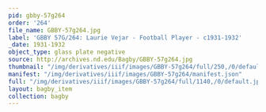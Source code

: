 ```yaml
---
pid: gbby-57g264
order: '264'
file_name: GBBY-57g264.jpg
label: 'GBBY 57G/264: Laurie Vejar - Football Player - c1931-1932'
_date: 1931-1932
object_type: glass plate negative
source: http://archives.nd.edu/Bagby/GBBY-57g264.jpg
thumbnail: "/img/derivatives/iiif/images/GBBY-57g264/full/250,/0/default.jpg"
manifest: "/img/derivatives/iiif/images/GBBY-57g264/manifest.json"
full: "/img/derivatives/iiif/images/GBBY-57g264/full/1140,/0/default.jpg"
layout: bagby_item
collection: bagby
---
```

